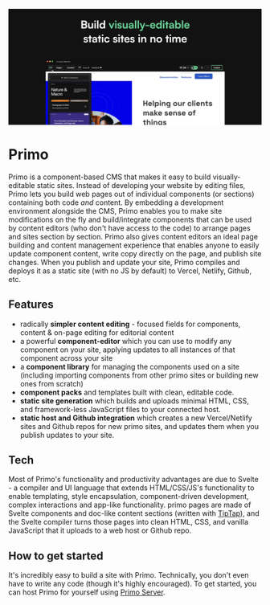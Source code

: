 ![screenshot](./screenshot2.png)

# Primo
Primo is a component-based CMS that makes it easy to build visually-editable static sites. Instead of developing your website by editing files, Primo lets you build web pages out of individual components (or sections) containing both code *and* content. By embedding a development environment alongside the CMS, Primo enables you to make site modifications on the fly and build/integrate components that can be used by content editors (who don't have access to the code) to arrange pages and sites section by section. Primo also gives content editors an ideal page building and content management experience that enables anyone to easily update component content, write copy directly on the page, and publish site changes. When you publish and update your site, Primo compiles and deploys it as a static site (with no JS by default) to Vercel, Netlify, Github, etc. 

## Features
- radically **simpler content editing** - focused fields for components, content & on-page editing for editorial content
- a powerful **component-editor** which you can use to modify any component on your site, applying updates to all instances of that component across your site
- a **component library** for managing the  components used on a site (including importing components from other primo sites or building new ones from scratch)
- **component packs** and templates built with clean, editable code. 
- **static site generation** which builds and uploads minimal HTML, CSS, and framework-less JavaScript files to your connected host. 
- **static host and Github integration** which creates a new Vercel/Netlify sites and Github repos for new primo sites, and updates them when you publish updates to your site. 

## Tech
Most of Primo's functionality and productivity advantages are due to Svelte - a compiler and UI language that extends HTML/CSS/JS's functionality to enable templating, style encapsulation, component-driven development, complex interactions and app-like functionality. primo pages are made of Svelte components and doc-like content sections (written with [TipTap](https://tiptap.dev/)), and the Svelte compiler turns those pages into clean HTML, CSS, and vanilla JavaScript that it uploads to a web host or Github repo. 

## How to get started
It's incredibly easy to build a site with Primo. Technically, you don't even have to write any code (though it's highly encouraged). To get started, you can host Primo for yourself using [Primo Server](https://github.com/primodotso/primo-server).
